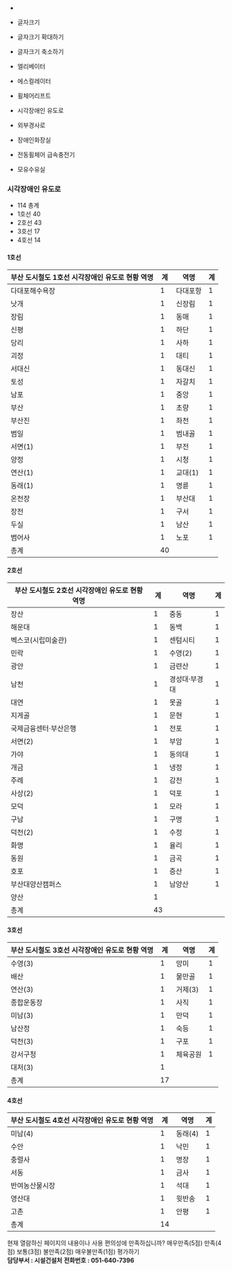   * 

  * 글자크기
  * 글자크기 확대하기
  * 글자크기 축소하기


  * 엘리베이터
  * 에스컬레이터
  * 휠체어리프트
  * 시각장애인 유도로
  * 외부경사로
  * 장애인화장실
  * 전동휠체어 급속충전기
  * 모유수유실


### 시각장애인 유도로
  * 114 총계
  * 1호선 40
  * 2호선 43
  * 3호선 17
  * 4호선 14


#### 1호선
부산 도시철도 1호선 시각장애인 유도로 현황 역명 | 계 | 역명 | 계  
---|---|---|---  
다대포해수욕장 | 1 | 다대포항 | 1  
낫개 | 1 | 신장림 | 1  
장림 | 1 | 동매 | 1  
신평 | 1 | 하단 | 1  
당리 | 1 | 사하 | 1  
괴정 | 1 | 대티 | 1  
서대신 | 1 | 동대신 | 1  
토성 | 1 | 자갈치 | 1  
남포 | 1 | 중앙 | 1  
부산 | 1 | 초량 | 1  
부산진 | 1 | 좌천 | 1  
범일 | 1 | 범내골 | 1  
서면(1) | 1 | 부전 | 1  
양정 | 1 | 시청 | 1  
연산(1) | 1 | 교대(1) | 1  
동래(1) | 1 | 명륜 | 1  
온천장 | 1 | 부산대 | 1  
장전 | 1 | 구서 | 1  
두실 | 1 | 남산 | 1  
범어사 | 1 | 노포 | 1  
총계 |  40   
#### 2호선
부산 도시철도 2호선 시각장애인 유도로 현황 역명 | 계 | 역명 | 계  
---|---|---|---  
장산 | 1 | 중동 | 1  
해운대 | 1 | 동백 | 1  
벡스코(시립미술관) | 1 | 센텀시티 | 1  
민락 | 1 | 수영(2) | 1  
광안 | 1 | 금련산 | 1  
남천 | 1 | 경성대·부경대 | 1  
대연 | 1 | 못골 | 1  
지게골 | 1 | 문현 | 1  
국제금융센터·부산은행 | 1 | 전포 | 1  
서면(2) | 1 | 부암 | 1  
가야 | 1 | 동의대 | 1  
개금 | 1 | 냉정 | 1  
주례 | 1 | 감전 | 1  
사상(2) | 1 | 덕포 | 1  
모덕 | 1 | 모라 | 1  
구남 | 1 | 구명 | 1  
덕천(2) | 1 | 수정 | 1  
화명 | 1 | 율리 | 1  
동원 | 1 | 금곡 | 1  
호포 | 1 | 증산 | 1  
부산대양산캠퍼스 | 1 | 남양산 | 1  
양산 | 1 |  |   
총계 |  43   
#### 3호선
부산 도시철도 3호선 시각장애인 유도로 현황 역명 | 계 | 역명 | 계  
---|---|---|---  
수영(3) | 1 | 망미 | 1  
배산 | 1 | 물만골 | 1  
연산(3) | 1 | 거제(3) | 1  
종합운동장 | 1 | 사직 | 1  
미남(3) | 1 | 만덕 | 1  
남산정 | 1 | 숙등 | 1  
덕천(3) | 1 | 구포 | 1  
강서구청 | 1 | 체육공원 | 1  
대저(3) | 1 |  |   
총계 |  17   
#### 4호선
부산 도시철도 4호선 시각장애인 유도로 현황 역명 | 계 | 역명 | 계  
---|---|---|---  
미남(4) | 1 | 동래(4) | 1  
수안 | 1 | 낙민 | 1  
충렬사 | 1 | 명장 | 1  
서동 | 1 | 금사 | 1  
반여농산물시장 | 1 | 석대 | 1  
영산대 | 1 | 윗반송 | 1  
고촌 | 1 | 안평 | 1  
총계 |  14  

현재 열람하신 페이지의 내용이나 사용 편의성에 만족하십니까?
     매우만족(5점)      만족(4점)      보통(3점)      불만족(2점)      매우불만족(1점) 평가하기  
**담당부서 : 시설건설처**
**전화번호 : 051-640-7396**
